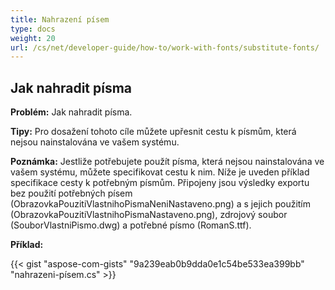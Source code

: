 ```yaml
---
title: Nahrazení písem
type: docs
weight: 20
url: /cs/net/developer-guide/how-to/work-with-fonts/substitute-fonts/
---
```



## **Jak nahradit písma**

**Problém:** Jak nahradit písma.

**Tipy:** Pro dosažení tohoto cíle můžete upřesnit cestu k písmům, která nejsou nainstalována ve vašem systému.

**Poznámka:** Jestliže potřebujete použít písma, která nejsou nainstalována ve vašem systému, můžete specifikovat cestu k nim. Níže je uveden příklad specifikace cesty k potřebným písmům. Připojeny jsou výsledky exportu bez použití potřebných písem (ObrazovkaPouzitiVlastnihoPismaNeniNastaveno.png) a s jejich použitím (ObrazovkaPouzitiVlastnihoPismaNastaveno.png), zdrojový soubor (SouborVlastniPismo.dwg) a potřebné písmo (RomanS.ttf).

**Příklad:**

{{< gist "aspose-com-gists" "9a239eab0b9dda0e1c54be533ea399bb" "nahrazeni-písem.cs" >}}
